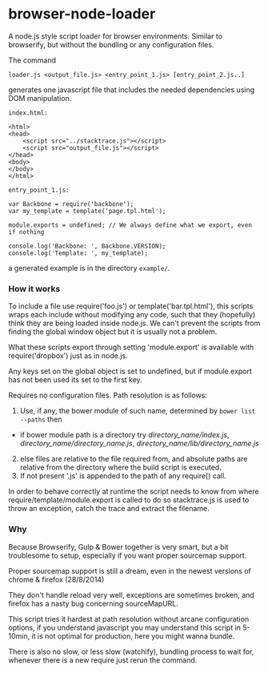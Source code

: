 browser-node-loader
====================

A node.js style script loader for browser environments. Similar to browserify,
but without the bundling or any configuration files.

The command

    loader.js <output_file.js> <entry_point_1.js> [entry_point_2.js..]

generates one javascript file that includes the needed dependencies using DOM manipulation. 

`index.html:`

    <html>
    <head>
        <script src="../stacktrace.js"></script>
        <script src="output_file.js"></script>
    </head>
    <body>
    </body>
    </html>

`entry_point_1.js:`

    var Backbone = require('backbone');
    var my_template = template('page.tpl.html');
    
    module.exports = undefined; // We always define what we export, even if nothing
    
    console.log('Backbone: ', Backbone.VERSION);
    console.log('Template: ', my_template);

a generated example is in the directory `example/`.




### How it works

To include a file use require('foo.js') or template('bar.tpl.html'), this scripts wraps 
each include without modifying any code, such that they (hopefully) think they are being 
loaded inside node.js. We can't prevent the scripts from finding the global window object 
but it is usually not a problem.

What these scripts export through setting 'module.export' is available with require('dropbox') 
just as in node.js. 

Any keys set on the global object is set to undefined, but if module.export has not been used 
its set to the first key.

Requires no configuration files. Path resolution is as follows:

1. Use, if any, the bower module of such name, determined by `bower list --paths` then
  * if bower module path is a directory try *directory_name/index.js*, *directory_name/directory_name.js*, *directory_name/lib/directory_name.js*
2. else files are relative to the file required from, and absolute paths are relative from the directory where 
   the build script is executed.
3. If not present '.js' is appended to the path of any require() call.

In order to behave correctly at runtime the script needs to know from where require/template/module.export is called 
to do so stacktrace.js is used to throw an exception, catch the trace and extract the filename.

### Why

Because Browserify, Gulp & Bower together is very smart, but a bit troublesome to setup, especially if you
want proper sourcemap support.

Proper sourcemap support is still a dream, even in the newest versions of chrome & firefox (28/8/2014)

They don't handle reload very well, exceptions are sometimes broken, and firefox has a nasty bug concerning 
sourceMapURL.

This script tries it hardest at path resolution without arcane configuration options, if you understand javascript 
you may understand this script in 5-10min, it is not optimal for production, here you might wanna bundle.

There is also no slow, or less slow (watchify), bundling process to wait for, whenever there is a new require 
just rerun the command.